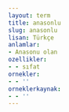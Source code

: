 ```yaml
---
layout: term
title: anasonlu
slug: anasonlu
lisan: Türkçe
anlamlar:
- Anasonu olan
ozellikler:
- - sıfat
ornekler:
- - ''
orneklerkaynak:
- - ''
---
```

